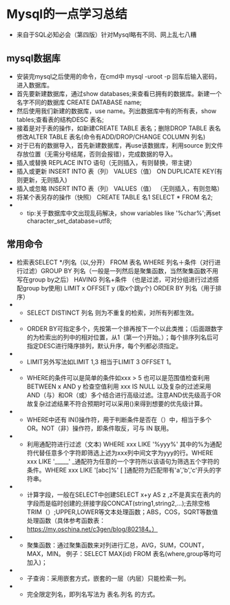 # Mysql的一点学习总结

- 来自于SQL必知必会（第四版）针对Mysql略有不同、网上乱七八糟 

##  mysql数据库
- 安装完mysql之后使用的命令，在cmd中 mysql -uroot -p 回车后输入密码，进入数据库。
- 首先要新建数据库，通过show databases;来查看已拥有的数据库。新建一个名字不同的数据库 CREATE DATABASE name;
- 然后使用我们新建的数据库，use name。列出数据库中有的所有表，show tables;查看表的结构DESC 表名;
- 接着是对于表的操作，如新建CREATE TABLE 表名；删除DROP TABLE 表名
修改ALTER TABLE 表名(命令有ADD/DROP/CHANGE COLUMN 列名)
- 对于已有的数据导入，首先新建数据库，再use该数据库，利用source 到文件存放位置（无需分号结尾，否则会报错），完成数据的导入。
- 插入或替换 REPLACE INTO 语句（无则插入，有则替换，带主键）
- 插入或更新 INSERT INTO 表（列） VALUES（值） ON DUPLICATE KEY(有则更新，无则插入)
- 插入或忽略 INSERT INTO 表（列） VALUES（值） （无则插入，有则忽略）
- 将某个表另存的操作（快照） CREATE TABLE 名1 SELECT * FROM 名2;
- - tip:关于数据库中文出现乱码解决，show variables like '%char%';再set character_set_database=utf8;
## 常用命令
- 检索表SELECT */列名（以,分开） FROM 表名 WHERE 列名＋条件（对行进行过滤）GROUP BY 列名（一般是一列然后是聚集函数，当然聚集函数不用写在group by之后） HAVING 列名+条件 （也是过滤，可对分组进行过滤搭配group by使用) LIMIT x OFFSET y (取x个跳y个) ORDER BY 列名（用于排序）
- - SELECT DISTINCT 列名 则为不重复的检索，对所有列都生效。
- - ORDER BY可指定多个，先按第一个排再按下一个以此类推；（后面跟数字的为检索出的列中的相对位置，从1（第一个)开始。）；每个排序列名后可指定DESC进行降序排列，默认升序，每个列都必须指定。
- - LIMIT另外写法如LIMIT 1,3 相当于LIMIT 3 OFFSET 1。
- - WHERE的条件可以是简单的条件如xxx > 5 也可以是范围值检查利用BETWEEN x AND y 检查空值利用 xxx IS NULL 以及复杂的过滤采用AND（与）和OR（或）多个结合进行高级过滤。注意AND优先级高于OR 故复杂过滤结果不符合预期时可以采用()来得到想要的优先级计算。
- - WHERE中还有 IN()操作符，用于判断条件是否在（）中，相当于多个OR。NOT（非）操作符，即条件取反，可与 IN 联用。
- - 利用通配符进行过滤（文本) WHERE xxx LIKE '%yyy%' 其中的%为通配符代替任意多个字符即筛选上述为xxx列中间文字为yyy的行。WHERE xxx LIKE '_____' _通配符为任意的一个字符所以该语句为筛选五个字符的条件。WHERE xxx LIKE '[abc]%' [ ]通配符为匹配带有'a','b','c'开头的字符串。
- - 计算字段，一般在SELECT中创建SELECT x+y AS z ,z不是真实在表内的字段而是临时创建的;拼接字段CONCAT(string1,string2,...);去除空格TRIM（）;UPPER,LOWER等文本处理函数；ABS，COS，SQRT等数值处理函数（具体参考函数表：https://my.oschina.net/c3gen/blog/802184。）
- - 聚集函数：通过聚集函数来对列进行汇总，AVG，SUM，COUNT，MAX，MIN。
例子：SELECT MAX(id) FROM 表名(where,group等均可加入)；
- - 子查询：采用嵌套方式，嵌套的一层（内层）只能检索一列。
- - 完全限定列名，即列名写法为 表名.列名 的方式。